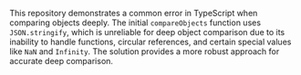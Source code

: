 This repository demonstrates a common error in TypeScript when comparing objects deeply. The initial `compareObjects` function uses `JSON.stringify`, which is unreliable for deep object comparison due to its inability to handle functions, circular references, and certain special values like `NaN` and `Infinity`.  The solution provides a more robust approach for accurate deep comparison.